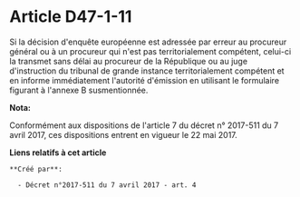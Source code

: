 # Article D47-1-11

Si la décision d'enquête européenne est adressée par erreur au procureur général ou à un procureur qui n'est pas
territorialement compétent, celui-ci la transmet sans délai au procureur de la République ou au juge d'instruction du
tribunal de grande instance territorialement compétent et en informe immédiatement l'autorité d'émission en utilisant le
formulaire figurant à l'annexe B susmentionnée.

**Nota:**

Conformément aux dispositions de l'article 7 du décret n° 2017-511 du 7 avril 2017, ces dispositions entrent en vigueur le 22
mai 2017.

**Liens relatifs à cet article**

	**Créé par**:

	  - Décret n°2017-511 du 7 avril 2017 - art. 4
